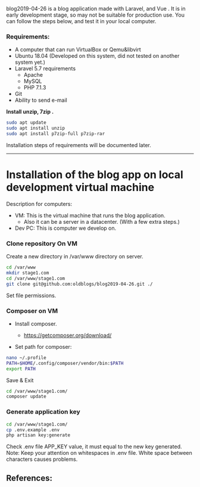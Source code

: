 blog2019-04-26 is a blog application made with Laravel, and Vue . It is in early development stage, so may not be suitable for production use. You can follow the steps below, and test it in your local computer.

### Requirements:
- A computer that can run VirtualBox or Qemu&libvirt
- Ubuntu 18.04 (Developed on this system, did not tested on another system yet.)
- Laravel 5.7 requirements
  - Apache
  - MySQL
  - PHP 7.1.3
- Git
- Ability to send e-mail

**Install unzip, 7zip .**

```bash
sudo apt update
sudo apt install unzip
sudo apt install p7zip-full p7zip-rar
```
Installation steps of requirements will be documented later.

---
# Installation of the blog app on local development virtual machine

Description for computers:
  - VM: This is the virtual machine that runs the blog application.
    - Also it can be a server in a datacenter. (With a few extra steps.)
  - Dev PC: This is computer we develop on. 

### Clone repository On VM

Create a new directory in /var/www directory on server.
```bash
cd /var/www
mkdir stage1.com
cd /var/www/stage1.com
git clone git@github.com:oldblogs/blog2019-04-26.git ./
```

Set file permissions.

### Composer on VM
- Install composer.
  - https://getcomposer.org/download/

- Set path for composer:

```bash
nano ~/.profile
PATH=$HOME/.config/composer/vendor/bin:$PATH
export PATH
```
Save & Exit

```bash
cd /var/www/stage1.com/
composer update
```

### Generate application key
```bash
cd /var/www/stage1.com/
cp .env.example .env
php artisan key:generate
```
Check .env file APP_KEY value, it must equal to the new key generated. 
Note: Keep your attention on whitespaces in .env file. White space between characters causes problems.


References:
---

